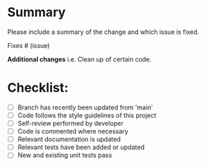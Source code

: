 # Summary
Please include a summary of the change and which issue is fixed.

Fixes # (issue)

**Additional changes**
i.e. Clean up of certain code.

# Checklist:
- [ ] Branch has recently been updated from 'main'
- [ ] Code follows the style guidelines of this project
- [ ] Self-review performed by developer
- [ ] Code is commented where necessary
- [ ] Relevant documentation is updated
- [ ] Relevant tests have been added or updated
- [ ] New and existing unit tests pass
